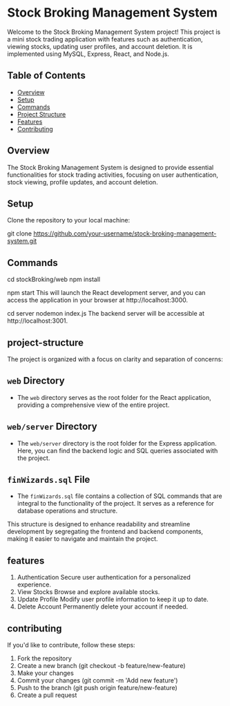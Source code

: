 # Stock Broking Management System

Welcome to the Stock Broking Management System project! This project is a mini stock trading application with features such as authentication, viewing stocks, updating user profiles, and account deletion. It is implemented using MySQL, Express, React, and Node.js.

## Table of Contents
- [Overview](#overview)
- [Setup](#setup)
- [Commands](#commands)
- [Project Structure](#project-structure)
- [Features](#features)
- [Contributing](#contributing)

## Overview
The Stock Broking Management System is designed to provide essential functionalities for stock trading activities, focusing on user authentication, stock viewing, profile updates, and account deletion.

## Setup
Clone the repository to your local machine:

<!-- bash -->
git clone https://github.com/your-username/stock-broking-management-system.git

## Commands
cd stockBroking/web
npm install

<!-- frontend -->

npm start
This will launch the React development server, and you can access the application in your browser at http://localhost:3000.

<!-- backend -->

cd server
nodemon index.js
The backend server will be accessible at http://localhost:3001.

## project-structure

The project is organized with a focus on clarity and separation of concerns:

## `web` Directory
- The `web` directory serves as the root folder for the React application, providing a comprehensive view of the entire project.

## `web/server` Directory
- The `web/server` directory is the root folder for the Express application. Here, you can find the backend logic and SQL queries associated with the project.

## `finWizards.sql` File
- The `finWizards.sql` file contains a collection of SQL commands that are integral to the functionality of the project. It serves as a reference for database operations and structure.

This structure is designed to enhance readability and streamline development by segregating the frontend and backend components, making it easier to navigate and maintain the project.

## features

1. Authentication
    Secure user authentication for a personalized experience.
2. View Stocks
    Browse and explore available stocks.
3. Update Profile
    Modify user profile information to keep it up to date.
4. Delete Account
    Permanently delete your account if needed.

## contributing

If you'd like to contribute, follow these steps:

1. Fork the repository
2. Create a new branch (git checkout -b feature/new-feature)
3. Make your changes
4. Commit your changes (git commit -m 'Add new feature')
5. Push to the branch (git push origin feature/new-feature)
6. Create a pull request
